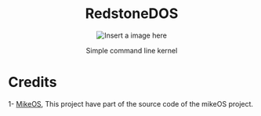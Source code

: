<div align="center">
  <h1>RedstoneDOS</h1>
  <img src="" alt="Insert a image here">
  
  <p>Simple command line kernel</p>
</div>

# Credits

1- [MikeOS](https://github.com/mig-hub/mikeOS), This project have part of the source code of the mikeOS project.
